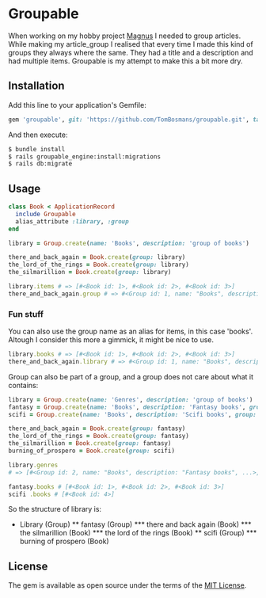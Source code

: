# Groupable
When working on my hobby project [Magnus](https://github.com/TomBosmans/magnus) I needed to group articles. While making my article_group I realised that every time I made this kind of groups they always where the same. They had a title and a description and had multiple items. Groupable is my attempt to make this a bit more dry.

## Installation
Add this line to your application's Gemfile:

```ruby
gem 'groupable', git: 'https://github.com/TomBosmans/groupable.git', tag: '1.0'
```

And then execute:
```bash
$ bundle install
$ rails groupable_engine:install:migrations
$ rails db:migrate
```

## Usage
```ruby
class Book < ApplicationRecord
  include Groupable
  alias_attribute :library, :group
end

library = Group.create(name: 'Books', description: 'group of books')

there_and_back_again = Book.create(group: library)
the_lord_of_the_rings = Book.create(group: library)
the_silmarillion = Book.create(group: library)

library.items # => [#<Book id: 1>, #<Book id: 2>, #<Book id: 3>]
there_and_back_again.group # => #<Group id: 1, name: "Books", description: "group of books", ...">
```

### Fun stuff
You can also use the group name as an alias for items, in this case 'books'. Altough I consider this more a gimmick, it might be nice to use.
```ruby
library.books # => [#<Book id: 1>, #<Book id: 2>, #<Book id: 3>]
there_and_back_again.library # => #<Group id: 1, name: "Books", description: "group of books", ...">
```

Group can also be part of a group, and a group does not care about what it contains:
```ruby
library = Group.create(name: 'Genres', description: 'group of books')
fantasy = Group.create(name: 'Books', description: 'Fantasy books', group: library)
scifi = Group.create(name: 'Books', description: 'Scifi books', group: library)

there_and_back_again = Book.create(group: fantasy)
the_lord_of_the_rings = Book.create(group: fantasy)
the_silmarillion = Book.create(group: fantasy)
burning_of_prospero = Book.create(group: scifi)

library.genres
# => [#<Group id: 2, name: "Books", description: "Fantasy books", ...>, #<Group id: 3, name: "Books", description: "Scifi books", ...>]

fantasy.books # [#<Book id: 1>, #<Book id: 2>, #<Book id: 3>]
scifi .books # [#<Book id: 4>]
```
So the structure of library is:
* Library (Group)
** fantasy (Group)
*** there and back again (Book)
*** the silmarillion (Book)
*** the lord of the rings (Book)
** scifi (Group)
*** burning of prospero (Book)

## License
The gem is available as open source under the terms of the [MIT License](https://opensource.org/licenses/MIT).
